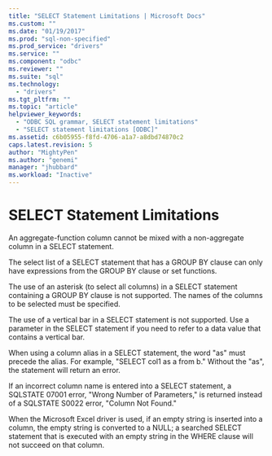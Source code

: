 ```yaml
---
title: "SELECT Statement Limitations | Microsoft Docs"
ms.custom: ""
ms.date: "01/19/2017"
ms.prod: "sql-non-specified"
ms.prod_service: "drivers"
ms.service: ""
ms.component: "odbc"
ms.reviewer: ""
ms.suite: "sql"
ms.technology: 
  - "drivers"
ms.tgt_pltfrm: ""
ms.topic: "article"
helpviewer_keywords: 
  - "ODBC SQL grammar, SELECT statement limitations"
  - "SELECT statement limitations [ODBC]"
ms.assetid: c6b05955-f8fd-4706-a1a7-a8dbd74870c2
caps.latest.revision: 5
author: "MightyPen"
ms.author: "genemi"
manager: "jhubbard"
ms.workload: "Inactive"
---
```

# SELECT Statement Limitations
An aggregate-function column cannot be mixed with a non-aggregate column in a SELECT statement.  
  
 The select list of a SELECT statement that has a GROUP BY clause can only have expressions from the GROUP BY clause or set functions.  
  
 The use of an asterisk (to select all columns) in a SELECT statement containing a GROUP BY clause is not supported. The names of the columns to be selected must be specified.  
  
 The use of a vertical bar in a SELECT statement is not supported. Use a parameter in the SELECT statement if you need to refer to a data value that contains a vertical bar.  
  
 When using a column alias in a SELECT statement, the word "as" must precede the alias. For example, "SELECT col1 as a from b." Without the "as", the statement will return an error.  
  
 If an incorrect column name is entered into a SELECT statement, a SQLSTATE 07001 error, "Wrong Number of Parameters," is returned instead of a SQLSTATE S0022 error, "Column Not Found."  
  
 When the Microsoft Excel driver is used, if an empty string is inserted into a column, the empty string is converted to a NULL; a searched SELECT statement that is executed with an empty string in the WHERE clause will not succeed on that column.
